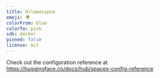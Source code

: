 ```yaml
---
title: Ollamasapce
emoji: 🌍
colorFrom: blue
colorTo: pink
sdk: docker
pinned: false
license: mit
---
```


Check out the configuration reference at https://huggingface.co/docs/hub/spaces-config-reference

